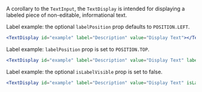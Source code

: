 A corollary to the `TextInput`, the `TextDisplay` is intended for displaying a labeled piece of non-editable, informational text.

Label example: the optional `labelPosition` prop defaults to `POSITION.LEFT`.

```jsx
<TextDisplay id="example" label="Description" value="Display Text"></TextDisplay>
```

Label example: `labelPosition` prop is set to `POSITION.TOP`.
```jsx
<TextDisplay id="example" label="Description" value="Display Text" labelPosition="top"></TextDisplay>
```

Label example: the optional `isLabelVisible` prop is set to false.

```jsx
<TextDisplay id="example" label="Description" value="Display Text" isLabelVisible={false}></TextDisplay>
```
